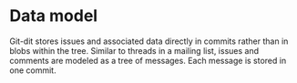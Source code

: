 Data model
==========

Git-dit stores issues and associated data directly in commits rather than
in blobs within the tree. Similar to threads in a mailing list, issues and
comments are modeled as a tree of messages. Each message is stored in one
commit.

